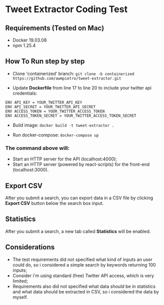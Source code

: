 # Tweet Extractor Coding Test

## Requirements (Tested on Mac)

- Docker 19.03.08
- npm 1.25.4

## How To Run step by step

- Clone 'containerized' branch:
`git clone -b containerized https://github.com/awmpietro/tweet-extractor.git`

- Update **Dockerfile** from line 17 to line 20 to include your twitter api credentials:
```
ENV API_KEY = YOUR_TWITTER_API_KEY
ENV API_SECRET = YOUR_TWITTER_API_SECRET
ENV ACCESS_TOKEN = YOUR_TWITTER_ACCESS_TOKEN
ENV ACCESS_TOKEN_SECRET = YOUR_TWITTER_ACCESS_TOKEN_SECRET

```

- Build image:
`docker build -t tweet-extractor .`

- Run docker-compose:
`docker-compose up`

###  The command above will:
- Start an HTTP server for the API (localhost:4000);
- Start an HTTP server (powered by react-scripts) for the front-end (localhost:3000).

## Export CSV

After you submit a search, you can export data in a CSV file by clicking **Export CSV** button below the search box input.

## Statistics

After you submit a search, a new tab called **Statistics** will be enabled.

## Considerations

- The test requirements did not specified what kind of inputs an user could do, so i considered a simple search by keywords returning 100 inputs;
- Consider i'm using standard (free) Twitter API access, which is very limited;
- Requirements also did not specified what data should be in statistics and what data should be extracted in CSV, so i considered the data by myself.